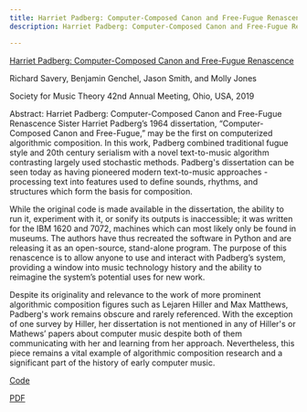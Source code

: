 ```yaml
---
title: Harriet Padberg: Computer-Composed Canon and Free-Fugue Renascence
description: Harriet Padberg: Computer-Composed Canon and Free-Fugue Renascence

---
```

[Harriet Padberg: Computer-Composed Canon and Free-Fugue Renascence](https://github.com/richardsavery/richardsavery.github.io/blob/master/papers/padbergsmt.pdf?raw=true)

Richard Savery, Benjamin Genchel, Jason Smith, and Molly Jones

Society for Music Theory 42nd Annual Meeting, Ohio, USA, 2019

Abstract:
Harriet Padberg: Computer-Composed Canon and Free-Fugue Renascence
Sister Harriet Padberg’s 1964 dissertation, “Computer-Composed Canon and Free-Fugue,” may be the first on computerized algorithmic composition. In this work, Padberg combined traditional fugue style and 20th century serialism with a novel text-to-music algorithm contrasting largely used stochastic methods. Padberg's dissertation can be seen today as having pioneered modern text-to-music approaches - processing text into features used to define sounds, rhythms, and structures which form the basis for composition.

While the original code is made available in the dissertation, the ability to run it, experiment with it, or sonify its outputs is inaccessible; it was written for the IBM 1620 and 7072, machines which can most likely only be found in museums. The authors have thus recreated the software in Python and are releasing it as an open-source, stand-alone program. The purpose of this renascence​ ​is to allow anyone to use and interact with Padberg’s system, providing a window into music technology history and the ability to reimagine the system’s potential uses for new work.

Despite its originality and relevance to the work of more prominent algorithmic composition figures such as Lejaren Hiller and Max Matthews, Padberg's work remains obscure and rarely referenced. With the exception of one survey by Hiller, her dissertation is not mentioned in any of Hiller's or Mathews’ papers about computer music despite both of them communicating with her and learning from her approach. Nevertheless, this piece remains a vital example of algorithmic composition research and a significant part of the history of early computer music.

[Code](https://github.com/bgenchel/PyPadberg)

[PDF](https://github.com/richardsavery/richardsavery.github.io/blob/master/papers/padbergsmt.pdf?raw=true)
